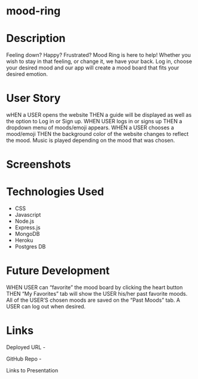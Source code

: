 # mood-ring

# Description 
Feeling down? Happy? Frustrated? Mood Ring is here to help! Whether you wish to stay in that feeling, or change it, we have your back. Log in, choose your desired mood and our app will create a mood board that fits your desired emotion.

# User Story 
wHEN a USER opens the website
THEN a guide will be displayed as well as the option to Log in or Sign up.
WHEN USER logs in or signs up
THEN a dropdown menu of moods/emoji appears.
WHEN a USER chooses a mood/emoji
THEN the background color of the website changes to reflect the mood. Music is played 
depending on the mood that was chosen.


# Screenshots 

# Technologies Used 
* CSS
* Javascript
* Node.js 
* Express.js 
* MongoDB
* Heroku
* Postgres DB

# Future Development 
WHEN USER can “favorite” the mood board by clicking the heart button
THEN “My Favorites” tab will show the USER his/her past favorite moods.
All of the USER’S chosen moods are saved on the “Past Moods” tab.
A USER can log out when desired.


# Links

Deployed URL - 

GitHub Repo - 

Links to Presentation 
